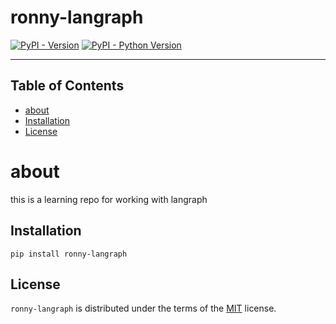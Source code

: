 # ronny-langraph

[![PyPI - Version](https://img.shields.io/pypi/v/ronny-langraph.svg)](https://pypi.org/project/ronny-langraph)
[![PyPI - Python Version](https://img.shields.io/pypi/pyversions/ronny-langraph.svg)](https://pypi.org/project/ronny-langraph)

-----

## Table of Contents
- [about](#about)
- [Installation](#installation)
- [License](#license)

# about

this is a learning repo for working with langraph




## Installation

```console
pip install ronny-langraph
```

## License

`ronny-langraph` is distributed under the terms of the [MIT](https://spdx.org/licenses/MIT.html) license.
